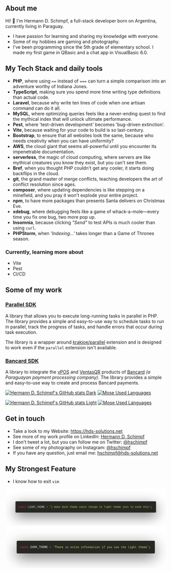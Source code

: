 ## About me

Hi! 🖖 I'm Hermann D. Schimpf, a full-stack developer born on Argentina, currently living in Paraguay.

- I have passion for learning and sharing my knowledge with everyone.
- Some of my hobbies are gaming and photography.
- I've been programming since the 5th grade of elementary school. I made my first game in QBasic and a chat app in
  VisualBasic 6.0.

## My Tech Stack and daily tools

- **PHP**, where using `==` instead of `===` can turn a simple comparison into an adventure worthy of Indiana Jones.
- **TypeScript**, making sure you spend more time writing type definitions than actual code.
- **Laravel**, because why write ten lines of code when one artisan command can do it all.
- **MySQL**, where optimizing queries feels like a never-ending quest to find the mythical index that will unlock
  ultimate performance.
- **Pest**, where 'test-driven development' becomes 'bug-driven extinction'.
- **Vite**, because waiting for your code to build is so last-century.
- **Bootstrap**, to ensure that all websites look the same, because who needs creativity when you can have uniformity?
- **AWS**, the cloud giant that seems all-powerful until you encounter its impenetrable documentation.
- **serverless**, the magic of cloud computing, where servers are like mythical creatures you know they exist, but you
  can't see them.
- **Bref**, when you thought PHP couldn't get any cooler, it starts doing backflips in the cloud.
- **git**, the grand master of merge conflicts, teaching developers the art of conflict resolution since ages.
- **composer**, where updating dependencies is like stepping on a minefield, and you pray it won't explode your entire
  project.
- **npm**, to have more packages than presents Santa delivers on Christmas Eve.
- **xdebug**, where debugging feels like a game of whack-a-mole—every time you fix one bug, two more pop up.
- **Insomnia**, because clicking _"Send"_ to test APIs is much cooler than using `curl`.
- **PHPStorm**, when _'Indexing...'_ takes longer than a Game of Thrones season.

### Currently, learning more about

- Vite
- Pest
- CI/CD

## Some of my work

### [Parallel SDK](https://github.com/hschimpf/parallel-sdk)

A library that allows you to execute long-running tasks in parallel in PHP.
The library provides a simple and easy-to-use way to schedule tasks to run in parallel, track the progress of tasks, and
handle errors that occur during task execution.

The library is a wrapper around [krakjoe/parallel](https://github.com/krakjoe/parallel) extension and is designed to
work even if the `parallel` extension isn't available.

### [Bancard SDK](https://github.com/hschimpf/bancard-sdk)

A library to integrate the [vPOS](https://www.bancard.com.py/vpos)
and [VentasQR](https://comercios.bancard.com.py/productos/ventas-qr) products of [Bancard](https://www.bancard.com.py/)
_(a Paraguayan payment processing company)_.
The library provides a simple and easy-to-use way to create and process Bancard payments.

[//]: # (00324B)
[//]: # (006496)
[//]: # (80B2CB)

[![Hermann D. Schimpf's GitHub stats Dark](https://github-readme-stats.vercel.app/api?username=hschimpf&include_all_commits=true&custom_title=My%20contributions%20stats&show_icons=true&bg_color=00324B&border_color=006496&title_color=FFF&icon_color=006496&text_color=80B2CB&ring_color=006496&hide=contribs#gh-dark-mode-only)](https://github-readme-stats.vercel.app/api?username=hschimpf&include_all_commits=true&custom_title=My%20contributions%20stats&show_icons=true&bg_color=00324B&border_color=006496&title_color=FFF&icon_color=006496&text_color=80B2CB&ring_color=006496&hide=contribs#gh-dark-mode-only)
[![Mose Used Languages](https://github-readme-stats.vercel.app/api/top-langs/?username=hschimpf&bg_color=00324B&border_color=006496&title_color=FFF&text_color=80B2CB#gh-dark-mode-only)](https://github-readme-stats.vercel.app/api/top-langs/?username=hschimpf&bg_color=00324B&border_color=006496&title_color=FFF&text_color=80B2CB#gh-dark-mode-only)

[![Hermann D. Schimpf's GitHub stats Light](https://github-readme-stats.vercel.app/api?username=hschimpf&include_all_commits=true&custom_title=My%20contributions%20stats&show_icons=true&bg_color=80B2CB&border_color=006496&title_color=006496&icon_color=006496&text_color=00324B&ring_color=006496&hide=contribs#gh-light-mode-only)](https://github-readme-stats.vercel.app/api?username=hschimpf&include_all_commits=true&custom_title=My%20contributions%20stats&show_icons=true&bg_color=80B2CB&border_color=006496&title_color=006496&icon_color=006496&text_color=00324B&ring_color=006496&hide=contribs#gh-light-mode-only)
[![Mose Used Languages](https://github-readme-stats.vercel.app/api/top-langs/?username=hschimpf&bg_color=80B2CB&border_color=006496&title_color=006496&text_color=00324B#gh-light-mode-only)](https://github-readme-stats.vercel.app/api/top-langs/?username=hschimpf&bg_color=80B2CB&border_color=006496&title_color=006496&text_color=00324B#gh-light-mode-only)

## Get in touch

- Take a look to my Website: https://hds-solutions.net
- See more of my work profile on LinkedIn: [Hermann D. Schimpf](https://linkedin.com/in/hschimpf)
- I don't tweet a lot, but you can follow me on Twitter: [@hschimpf](https://twitter.com/hschimpf)
- See some of my photography on Instagram: [@hschimpf](https://www.instagram.com/hschimpf)
- If you have any question, just email me: [hschimpf@hds-solutions.net](mailto:hschimpf@hds-solutions.net)

## My Strongest Feature

- I know how to exit `vim`

[![Dark](assets/light.png#gh-light-mode-only)](assets/light.png#gh-light-mode-only)
[![Light](assets/dark.png#gh-dark-mode-only)](assets/dark.png#gh-dark-mode-only)
